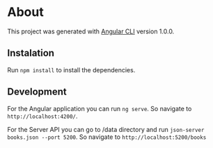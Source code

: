 # About

This project was generated with [Angular CLI](https://github.com/angular/angular-cli) version 1.0.0.

## Instalation

Run `npm install` to install the dependencies.

## Development

For the Angular application you can run `ng serve`. So navigate to `http://localhost:4200/`.

For the Server API you can go to /data directory and run `json-server books.json --port 5200`. So navigate to `http://localhost:5200/books`
